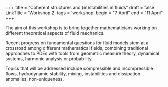 +++
title = "Coherent structures and (in)stabilities in fluids"
draft = false
LinkTitle = 'Workshop 2'
tags = 'workshop'
begin = "7 April"
end = "11 April"
+++



The aim of this workshop is to bring together mathematicians working on different theoretical aspects of fluid mechanics. 

Recent progress on fundamental questions for fluid models stem at a crossroad among different mathematical fields, combining traditional approaches to PDEs with tools from geometric measure theory, dynamical systems, harmonic analysis or probability.

Topics that will be addressed include compressible and incompressible flows, hydrodynamic stability, mixing, instabilities and dissipation anomalies, non-uniqueness.
